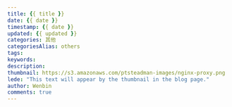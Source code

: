 ```yaml
---
title: {{ title }}
date: {{ date }}
timestamp: {{ date }}
updated: {{ updated }}
categories: 其他
categoriesAlias: others
tags:
keywords:
description:
thumbnail: https://s3.amazonaws.com/ptsteadman-images/nginx-proxy.png
lede: "This text will appear by the thumbnail in the blog page."
author: Wenbin
comments: true
---
```

